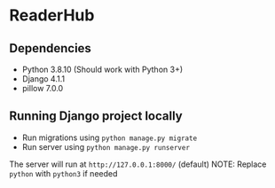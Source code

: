# ReaderHub

## Dependencies

- Python 3.8.10 (Should work with Python 3+)
- Django 4.1.1
- pillow 7.0.0

## Running Django project locally

- Run migrations using `python manage.py migrate`
- Run server using `python manage.py runserver`

The server will run at `http://127.0.0.1:8000/` (default)
NOTE: Replace `python` with `python3` if needed

